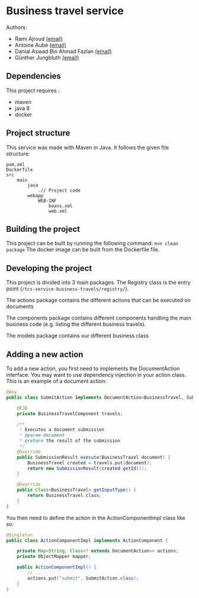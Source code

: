 # Business travel service
Authors: 
* Rami Ajroud [(email)](rami.ajroud@etu.unice.fr)
* Antoine Aubé [(email)](antoine.aube@etu.unice.fr)
* Danial Aswad Bin Ahmad Fazlan [(email)](danial-aswad.bin-ahmad-fazlan@etu.unice.fr)
* Günther Jungbluth [(email)](gunther.jungbluth@etu.unice.fr)

## Dependencies
This project requires :
- maven
- java 8
- docker

## Project structure
This service was made with Maven in Java. It follows the given file structure:
```
pom.xml
Dockerfile
src
    main
        java
            .// Project code
        webapp
            WEB-INF
                beans.xml
                web.xml
``` 

## Building the project
This project can be built by running the following command: `mvn clean package`
The docker image can be built from the Dockerfile file.

## Developing the project
This project is divided into 3 main packages.
The Registry class is the entry point (`/tcs-service-business-travels/registry/`).

The actions package contains the different actions that can be executed on documents

The components package contains different components handling the main business code (e.g. listing the different business travels).

The models package contains our different business class

## Adding a new action
To add a new action, you first need to implements the DocumentAction interface.
You may want to use dependency injection in your action class. This is an example of a document action:

```java
@Any
public class SubmitAction implements DocumentAction<BusinessTravel, SubmissionResult> {

    @EJB
    private BusinessTravelComponent travels;

    /**
     * Executes a document submission
     * @param document
     * @return the result of the submission
     */
    @Override
    public SubmissionResult execute(BusinessTravel document) {
        BusinessTravel created = travels.put(document);
        return new SubmissionResult(created.getId());
    }

    @Override
    public Class<BusinessTravel> getInputType() {
        return BusinessTravel.class;
    }
}
```

You then need to define the action in the ActionComponentImpl class like so:
```java
@Singleton
public class ActionComponentImpl implements ActionComponent {

    private Map<String, Class<? extends DocumentAction>> actions;
    private ObjectMapper mapper;

    public ActionComponentImpl() {
        // ..
        actions.put("submit", SubmitAction.class);
    }
}
```
